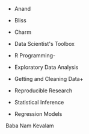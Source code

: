 * Anand
* Bliss
* Charm

* Data Scientist's Toolbox

* R Programming-

* Exploratory Data Analysis

* Getting and Cleaning Data+

* Reproducible Research

* Statistical Inference

* Regression Models

Baba Nam Kevalam
